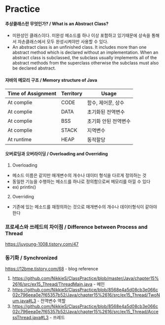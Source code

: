 # Practice
#### 추상클래스란 무엇인가? / What is an Abstract Class?
  * 미완성인 클래스이다. 미완성 메소드를 하나 이상 포함하고 있기때문에 상속을 통해서 자손클래스에서 모두 완성시켜야만 사용할 수 있다.
  * An abstract class is an unfinished class. It includes more than one abstract method which is declared without an implementation. When an abstract class is subclassed, the subclass usually implements all of the abstract methods from the superclass otherwise the subclass must also be declared abstract.

#### 자바의 메모리 구조 / Memory structure of Java
Time of Assignment | Territory | Usage
------------------ | --------- | ------
At complie | CODE | 함수, 제어문, 상수
At complie | DATA | 초기화된 전역변수
At complie | BSS | 초기화 안된 전역변수
At complie | STACK | 지역변수
At runtime | HEAP | 동적할당

#### 오버로딩과 오버라이딩 / Overloading and Overriding
  1. Overloading
  * 메소드 이름은 같지만 매개변수의 개수나 데이터 형식을 다르게 정의하는 것
  * 동일한 기능을 수행하는 메소드를 하나로 정의함으로써 메모리를 아낄 수 있다
  * ex) println()
  
  2. Overriding
  * 기존에 있는 메소드를 재정의하는 것으로 매개변수의 개수나 데이터형식이 같아야 한다
  
### 프로세스와 쓰레드의 차이점 / Difference between Process and Thread
https://juyoung-1008.tistory.com/47

### 동기화 / Synchronized
https://12bme.tistory.com/68 - blog reference
1. https://github.com/NikkieS/ClassPractice/blob/master/Java/chapter15%2616/src/ex15_Thread/ThreadMain.java - 메인
2. https://github.com/NikkieS/ClassPractice/blob/8568e4a5d08cb3e066c02c796eea0e7f65357b52/Java/chapter15%2616/src/ex15_Thread/TwoNum.java#L3 - 전역변수 역할
3. https://github.com/NikkieS/ClassPractice/blob/8568e4a5d08cb3e066c02c796eea0e7f65357b52/Java/chapter15%2616/src/ex15_Thread/AccessThread.java#L3 - 쓰레드
